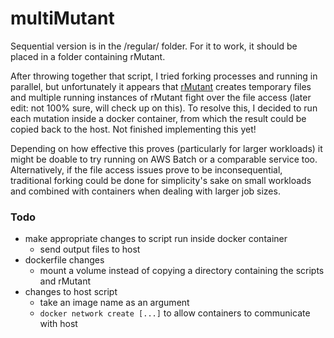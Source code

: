 # multiMutant

Sequential version is in the /regular/ folder. For it to work, it should be placed in a folder containing rMutant.

After throwing together that script, I tried forking processes and running in parallel, but unfortunately it appears that [rMutant](https://gitlab.cs.wwu.edu/hurshk/rMutant_2) creates temporary files and multiple running instances of rMutant fight over the file access (later edit: not 100% sure, will check up on this). To resolve this, I decided to run each mutation inside a docker container, from which the result could be copied back to the host. Not finished implementing this yet!

Depending on how effective this proves (particularly for larger workloads) it might be doable to try running on AWS Batch or a comparable service too. Alternatively, if the file access issues prove to be inconsequential, traditional forking could be done for simplicity's sake on small workloads and combined with containers when dealing with larger job sizes.

### Todo
- make appropriate changes to script run inside docker container
  - send output files to host
- dockerfile changes
  - mount a volume instead of copying a directory containing the scripts and rMutant
- changes to host script
  - take an image name as an argument
  - `docker network create [...]` to allow containers to communicate with host
